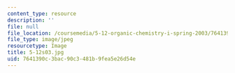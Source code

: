 ```yaml
---
content_type: resource
description: ''
file: null
file_location: /coursemedia/5-12-organic-chemistry-i-spring-2003/7641390c3bac90c3481b9fea5e26d54e_5-12s03.jpg
file_type: image/jpeg
resourcetype: Image
title: 5-12s03.jpg
uid: 7641390c-3bac-90c3-481b-9fea5e26d54e
---
```

